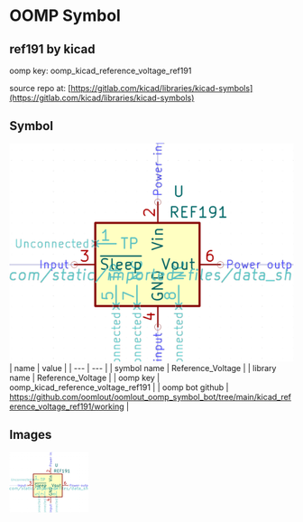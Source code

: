 # OOMP Symbol  
## ref191  by kicad  
  
oomp key: oomp_kicad_reference_voltage_ref191  
  
source repo at: [https://gitlab.com/kicad/libraries/kicad-symbols](https://gitlab.com/kicad/libraries/kicad-symbols)  
## Symbol  
  
[![working.png](working_600.png)](working.png)  
| name | value | 
| --- | --- | 
| symbol name | Reference_Voltage | 
| library name | Reference_Voltage | 
| oomp key | oomp_kicad_reference_voltage_ref191 | 
| oomp bot github | https://github.com/oomlout/oomlout_oomp_symbol_bot/tree/main/kicad_reference_voltage_ref191/working | 
## Images  
  
[![working.png](working_140.png)](working.png)  
